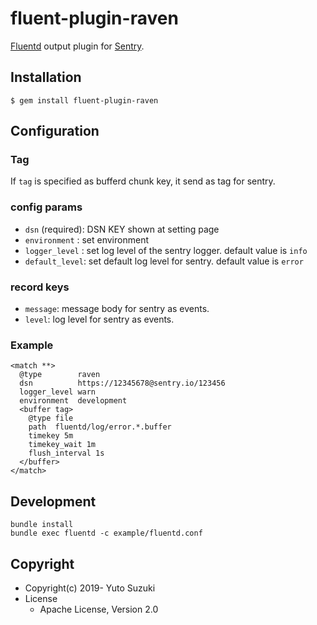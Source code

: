 # fluent-plugin-raven

[Fluentd](https://fluentd.org/) output plugin for [Sentry](https://sentry.io/welcome/).


## Installation

```
$ gem install fluent-plugin-raven
```


## Configuration

### Tag

If `tag` is specified as bufferd chunk key, it send as tag for sentry.

### config params

- `dsn` (required): DSN KEY shown at setting page
- `environment` : set environment
- `logger_level` : set log level of the sentry logger. default value is `info`
- `default_level`: set default log level for sentry. default value is `error`

### record keys

- `message`: message body for sentry as events.
- `level`: log level for sentry as events.


### Example

```aconf
<match **>
  @type        raven
  dsn          https://12345678@sentry.io/123456
  logger_level warn
  environment  development
  <buffer tag>
    @type file
    path  fluentd/log/error.*.buffer
    timekey 5m
    timekey_wait 1m
    flush_interval 1s
  </buffer>
</match>
```

## Development

```
bundle install
bundle exec fluentd -c example/fluentd.conf
```

## Copyright

* Copyright(c) 2019- Yuto Suzuki
* License
  * Apache License, Version 2.0
